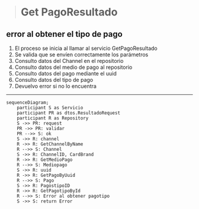 > # Get PagoResultado

## error al obtener el tipo de pago 
1. El proceso se inicia al llamar al servicio GetPagoResultado
2. Se valida que se envíen correctamente los parámetros
3. Consulto datos del Channel en el repositorio 
4. Consulto datos del medio de pago al repositorio
5. Consulto datos del pago mediante el uuid
6. Consulto datos del tipo de pago
7. Devuelvo error si no lo encuentra

***

```mermaid
sequenceDiagram;
    participant S as Servicio
    participant PR as dtos.ResultadoRequest
    participant R as Repository
    S ->> PR: request
    PR ->> PR: validar
    PR -->> S: ok
    S ->> R: channel
    R ->> R: GetChannelByName
    R -->> S: Channel
    S ->> R: ChannelID, CardBrand
    R ->> R: GetMedioPago
    R -->> S: Mediopago
    S ->> R: uuid
    R ->> R: GetPagoByUuid
    R -->> S: Pago
    S ->> R: PagostipoID
    R ->> R: GetPagotipoById
    R -->> S: Error al obtener pagotipo
    S ->> S: return Error
        
```